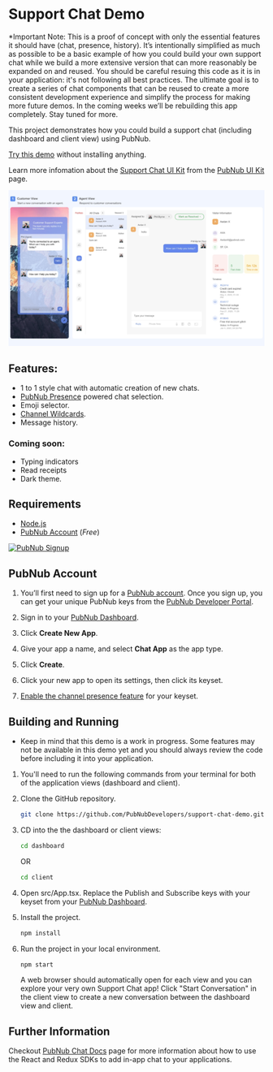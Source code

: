 # Support Chat Demo

*Important Note: This is a proof of concept with only the essential features it should have (chat, presence, history). It’s intentionally simplified as much as possible to be a basic example of how you could build your own support chat while we build a more extensive version that can more reasonably be expanded on and reused. You should be careful resuing this code as it is in your application: it's not following all best practices. The ultimate goal is to create a series of chat components that can be reused to create a more consistent development experience and simplify the process for making more future demos. In the coming weeks we’ll be rebuilding this app completely. Stay tuned for more.

This project demonstrates how you could build a support chat (including dashboard and client view) using PubNub. 

[Try this demo](https://www.pubnub.com/developers/demos/support-chat/) without installing anything.

Learn more infomation about the [Support Chat UI Kit](https://www.pubnub.com/chat-ui-kit/) from the [PubNub UI Kit](https://www.pubnub.com/chat-ui-kit/) page.

<a href="https://www.pubnub.com/developers/demos/support-chat/">
    <img alt="Support Chat Demo" src="https://raw.githubusercontent.com/PubNubDevelopers/support-chat-demo/master/screencapture-pubnub-developers-demos-support-chat.png" width=800/>
</a>

## Features:

- 1 to 1 style chat with automatic creation of new chats.
- [PubNub Presence](https://www.pubnub.com/products/presence/) powered chat selection.
- Emoji selector.
- [Channel Wildcards](https://www.pubnub.com/docs/platform/channels/channel-management).
- Message history.

### Coming soon:
- Typing indicators
- Read receipts
- Dark theme.

## Requirements

- [Node.js](https://nodejs.org/en/)
- [PubNub Account](#pubnub-account) (*Free*) 

<a href="https://dashboard.pubnub.com/signup">
    <img alt="PubNub Signup" src="https://i.imgur.com/og5DDjf.png" width=260 height=97/>
</a>

## PubNub Account

1. You’ll first need to sign up for a [PubNub account](https://dashboard.pubnub.com/signup/). Once you sign up, you can get your unique PubNub keys from the [PubNub Developer Portal](https://admin.pubnub.com/).

1. Sign in to your [PubNub Dashboard](https://dashboard.pubnub.com/).

1. Click **Create New App**.

1. Give your app a name, and select **Chat App** as the app type.

1. Click **Create**.

1. Click your new app to open its settings, then click its keyset.

1. [Enable the channel presence feature](https://support.pubnub.com/support/solutions/articles/14000043562-how-do-i-enable-the-channel-presence-feature-/) for your keyset.

## Building and Running

- Keep in mind that this demo is a work in progress. Some features may not be available in this demo yet and you should always review the code before including it into your application. 

1. You'll need to run the following commands from your terminal for both of the application views (dashboard and client).

1. Clone the GitHub repository.

    ```bash
    git clone https://github.com/PubNubDevelopers/support-chat-demo.git
    ```

1. CD into the the dashboard or client views:

    ```bash
    cd dashboard
    ```

    OR

    ```bash
    cd client
    ```

1. Open src/App.tsx. Replace the Publish and Subscribe keys with your keyset from your [PubNub Dashboard](https://dashboard.pubnub.com/).

1. Install the project.

    ```bash
    npm install
    ```

1. Run the project in your local environment.

    ```bash
    npm start
    ```

    A web browser should automatically open for each view and you can explore your very own Support Chat app! Click "Start Conversation" in the client view to create a new conversation between the dashboard view and client.


## Further Information

Checkout [PubNub Chat Docs](https://www.pubnub.com/docs/chat) page for more information about how to use the React and Redux SDKs to add in-app chat to your applications.

